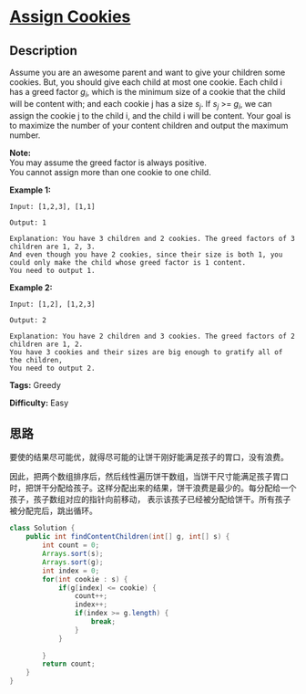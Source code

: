 # [Assign Cookies][title]

## Description

Assume you are an awesome parent and want to give your children some cookies. But, you should give each child at most one cookie. Each child i has a greed factor $g_i$, which is the minimum size of a cookie that the child will be content with; and each cookie j has a size $s_j$. If $s_j$ >= $g_i$, we can assign the cookie j to the child i, and the child i will be content. Your goal is to maximize the number of your content children and output the maximum number.

**Note:**  
You may assume the greed factor is always positive.  
You cannot assign more than one cookie to one child.

**Example 1:**  

```
Input: [1,2,3], [1,1]
    
Output: 1
    
Explanation: You have 3 children and 2 cookies. The greed factors of 3 children are 1, 2, 3. 
And even though you have 2 cookies, since their size is both 1, you could only make the child whose greed factor is 1 content.
You need to output 1.
```

**Example 2:**  

```
Input: [1,2], [1,2,3]
    
Output: 2
    
Explanation: You have 2 children and 3 cookies. The greed factors of 2 children are 1, 2. 
You have 3 cookies and their sizes are big enough to gratify all of the children, 
You need to output 2.
```  

**Tags:** Greedy

**Difficulty:** Easy

## 思路

要使的结果尽可能优，就得尽可能的让饼干刚好能满足孩子的胃口，没有浪费。

因此，把两个数组排序后，然后线性遍历饼干数组，当饼干尺寸能满足孩子胃口时，把饼干分配给孩子。这样分配出来的结果，饼干浪费是最少的。每分配给一个孩子，孩子数组对应的指针向前移动， 表示该孩子已经被分配给饼干。所有孩子被分配完后，跳出循环。

``` java
class Solution {
    public int findContentChildren(int[] g, int[] s) {
        int count = 0;
        Arrays.sort(s);
        Arrays.sort(g);
        int index = 0;
        for(int cookie : s) {
            if(g[index] <= cookie) {
                count++;
                index++;
                if(index >= g.length) {
                    break;
                }
            }
            
        }
        return count;
    }
}
```

[title]: https://leetcode.com/problems/assign-cookies
